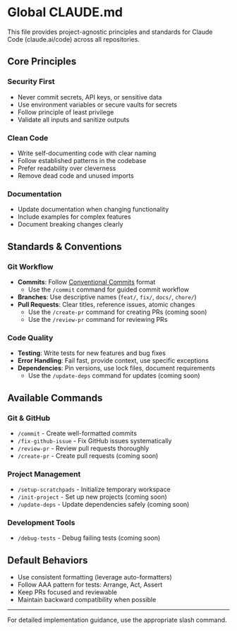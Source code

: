 # Global CLAUDE.md

This file provides project-agnostic principles and standards for Claude Code (claude.ai/code) across all repositories.

## Core Principles

### Security First

- Never commit secrets, API keys, or sensitive data
- Use environment variables or secure vaults for secrets
- Follow principle of least privilege
- Validate all inputs and sanitize outputs

### Clean Code

- Write self-documenting code with clear naming
- Follow established patterns in the codebase
- Prefer readability over cleverness
- Remove dead code and unused imports

### Documentation

- Update documentation when changing functionality
- Include examples for complex features
- Document breaking changes clearly

## Standards & Conventions

### Git Workflow

- **Commits**: Follow [Conventional Commits](https://www.conventionalcommits.org/) format
  - Use the `/commit` command for guided commit workflow
- **Branches**: Use descriptive names (`feat/`, `fix/`, `docs/`, `chore/`)
- **Pull Requests**: Clear titles, reference issues, atomic changes
  - Use the `/create-pr` command for creating PRs (coming soon)
  - Use the `/review-pr` command for reviewing PRs

### Code Quality

- **Testing**: Write tests for new features and bug fixes
- **Error Handling**: Fail fast, provide context, use specific exceptions
- **Dependencies**: Pin versions, use lock files, document requirements
  - Use the `/update-deps` command for updates (coming soon)

## Available Commands

### Git & GitHub

- `/commit` - Create well-formatted commits
- `/fix-github-issue` - Fix GitHub issues systematically
- `/review-pr` - Review pull requests thoroughly
- `/create-pr` - Create pull requests (coming soon)

### Project Management

- `/setup-scratchpads` - Initialize temporary workspace
- `/init-project` - Set up new projects (coming soon)
- `/update-deps` - Update dependencies safely (coming soon)

### Development Tools

- `/debug-tests` - Debug failing tests (coming soon)

## Default Behaviors

- Use consistent formatting (leverage auto-formatters)
- Follow AAA pattern for tests: Arrange, Act, Assert
- Keep PRs focused and reviewable
- Maintain backward compatibility when possible

---

For detailed implementation guidance, use the appropriate slash command.

